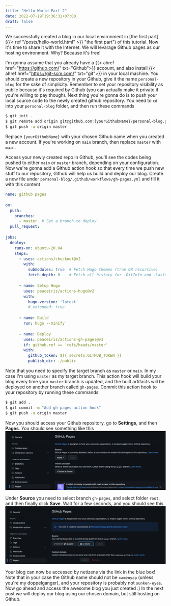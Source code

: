 ```yaml
---
title: "Hello World Part 2"
date: 2022-07-19T19:36:31+07:00
draft: false
---
```


We successfully created a blog in our local environment in [the first part]({{< ref "/posts/hello-world.html" >}} "the first part")
 of this tutorial. Now it's time to share it with the Internet. We will levarage Github pages as our hosting environment. Why? Because it's free!

I'm gonna assume that you already have a {{< ahref href="https://github.com/" txt="Github">}} account, and also install {{< ahref href="https://git-scm.com/" txt="git">}} in your local machine. You should create a new repository in your Github, give it the name `personal-blog` for the sake of simplicity. Remember to set your repository visibility as public because it's required by Github (you can actually make it private if you're willing to pay though). Next thing you're gonna do is to push your local source code to the newly created github repository. You need to `cd` into your `personal-blog` folder, and then run these commands
```sh
$ git init .
$ git remote add origin git@github.com:{yourGithubName}/personal-blog.git
$ git push -u origin master
```
Replace `{yourGithubName}` with your chosen Github name when you created a new account. If you're working on `main` branch, then replace `master` with `main`.

Access your newly created repo in Github, you'll see the codes being pushed to either `main` or `master` branch, depending on your configuration. Now we're gonna add a Github action hook so that every time we push new stuff to our repository, Github will help us build and deploy our blog. Create a new file under `personal-blog/.github/workflows/gh-pages.yml` and fill it with this content
```yml
name: github pages

on:
  push:
    branches:
      - master  # Set a branch to deploy
  pull_request:

jobs:
  deploy:
    runs-on: ubuntu-20.04
    steps:
      - uses: actions/checkout@v2
        with:
          submodules: true  # Fetch Hugo themes (true OR recursive)
          fetch-depth: 0    # Fetch all history for .GitInfo and .Lastmod

      - name: Setup Hugo
        uses: peaceiris/actions-hugo@v2
        with:
          hugo-version: 'latest'
          # extended: true

      - name: Build
        run: hugo --minify

      - name: Deploy
        uses: peaceiris/actions-gh-pages@v3
        if: github.ref == 'refs/heads/master'
        with:
          github_token: ${{ secrets.GITHUB_TOKEN }}
          publish_dir: ./public
```
Note that you need to specify the target branch as `master` or `main`. In my case I'm using `master` as my target branch. This action hook will build your blog every time your `master` branch is updated, and the built artifacts will be deployed on another branch called `gh-pages`. Commit this action hook to your repository by running these commands
```sh
$ git add .
$ git commit -m "Add gh-pages action hook"
$ git push -u origin master
```
Now you should access your Github repository, go to __Settings__, and then __Pages__. You should see something like this
![hello-world-part-2-image-1](/images/hello-world/hello-world-part-2-image-1.png)

Under __Source__ you need to select branch `gh-pages`, and select folder `root`, and then finally click __Save__. Wait for a few seconds, and you should see this
![hello-world-part-2-image-2](/images/hello-world/hello-world-part-2-image-2.png)

Your blog can now be accessed by netizens via the link in the blue box! Note that in your case the Github name should not be `xamenyap` (unless you're my doppelganger), and your repository is probably not `sunken-eyes`. Now go ahead and access the awesome blog you just created :) In the next post we will deploy our blog using our chosen domain, but still hosting on Github.
